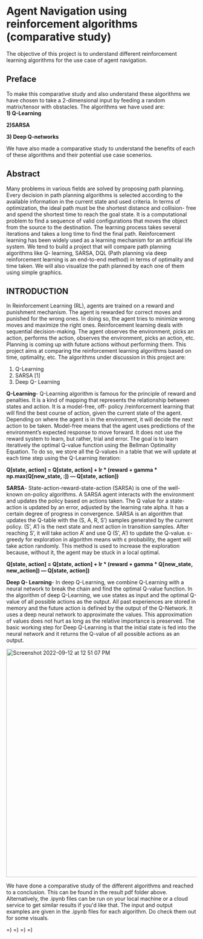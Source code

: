 # Agent Navigation using reinforcement algorithms (comparative study)

The objective of this project is to understand different reinforcement learning algorithms for the use case of agent navigation.



## Preface

To make this comparative study and also understand these algorithms we have chosen to take a 2-dimensional input by feeding a random matrix/tensor with obstacles.
The algorithms we have used are:
<br>
<b>1) Q-Learning </b>

<b>2)SARSA</b>

<b>3) Deep Q-networks</b>

We have also made a comparative study to understand the benefits of each of these algorithms and their potential use case scenerios.

## Abstract
Many problems in various fields are solved by proposing path planning. Every decision in path planning algorithms is selected according to the available information in the current state and used criteria. In terms of optimization, the ideal path must be the shortest distance and collision- free and spend the shortest time to reach the goal state. It is a computational problem to find a sequence of valid configurations that moves the object from the source to the destination. The learning process takes several iterations and takes a long time to find the final path. Reinforcement learning has been widely used as a learning mechanism for an artificial life system. We tend to build a project that will compare path planning algorithms like Q- learning, SARSA, DQL (Path planning via deep reinforcement learning is an end-to-end method) in terms of optimality and time taken. We will also visualize the path planned by each one of them using simple graphics.

## INTRODUCTION
In Reinforcement Learning (RL), agents are trained on a reward and punishment mechanism. The agent is rewarded for correct moves and punished for the wrong ones. In doing so, the agent tries to minimize wrong moves and maximize the right ones. Reinforcement learning deals with sequential decision-making. The agent observes the environment, picks an action, performs the action, observes the environment, picks an action, etc. Planning is coming up with future actions without performing them. This project aims at comparing the reinforcement learning algorithms based on time, optimality, etc. The algorithms under discussion in this project are:
1) Q-Learning
2) SARSA [1]
3) Deep Q- Learning

<b>Q-Learning</b>- Q-Learning algorithm is famous for the principle of reward and penalties. It is a kind of mapping that represents the relationship between states and action. It is a model-free, off- policy /reinforcement learning that will find the best course of action, given the current state of the agent. Depending on where the agent is in the environment, it will decide the next action to be taken. Model-free means that the agent uses predictions of the environment’s expected response to move forward. It does not use the reward system to learn, but rather, trial and error. The goal is to learn iteratively the optimal Q-value function using the Bellman Optimality Equation. To do so, we store all the Q-values in a table that we will update at each time step using the Q-Learning iteration:

<b>Q[state, action] = Q[state, action] + lr * (reward + gamma * np.max(Q[new_state, :]) — Q[state, action])</b>

<b>SARSA</b>- State-action-reward-state-action (SARSA) is one of the well-known on-policy algorithms. A SARSA agent interacts with the environment and updates the policy based on actions taken. The Q value for a state-action is updated by an error, adjusted by the learning rate alpha. It has a certain degree of progress in convergence.
SARSA is an algorithm that updates the Q-table with the (S, A, R, S’) samples generated by the current policy. (S’, A’) is the next state and next action in transition samples. After reaching S’, it will take action A’ and use Q (S’, A’) to update the Q-value.
ε-greedy for exploration in algorithm means with ε probability, the agent will take action randomly. This method is used to increase the exploration because, without it, the agent may be stuck in a local optimal.

<b>Q[state, action] = Q[state, action] + lr * (reward + gamma * Q[new_state, new_action]) — Q[state, action])</b>

<b>Deep Q- Learning</b>- In deep Q-Learning, we combine Q-Learning with a neural network to break the chain and find the optimal Q-value function. In the algorithm of deep Q-Learning, we use states as input and the optimal Q-value of all possible actions as the output. All past experiences are stored in memory and the future action is defined by the output of the Q-Network.
It uses a deep neural network to approximate the values. This approximation of values does not hurt as long as the relative importance is preserved. The basic working step for Deep Q-Learning is that the initial state is fed into the neural network and it returns the Q-value of all possible actions as an output.

<img width="603" alt="Screenshot 2022-09-12 at 12 51 07 PM" src="https://user-images.githubusercontent.com/45784014/189595586-890e67a3-9f94-445b-802d-8fbe671cba02.png">

We have done a comparative study of the different algorithms and reached to a conclusion. This can be found in the result pdf folder above. Alternatively, the .ipynb files can be run on your local machine or a cloud service to get similar results if you'd like that. The input and output examples are given in the .ipynb files for each algorithm. Do check them out for some visuals.

=) =) =) =)
